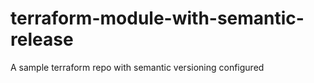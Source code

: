 # terraform-module-with-semantic-release
A sample terraform repo with semantic versioning configured
